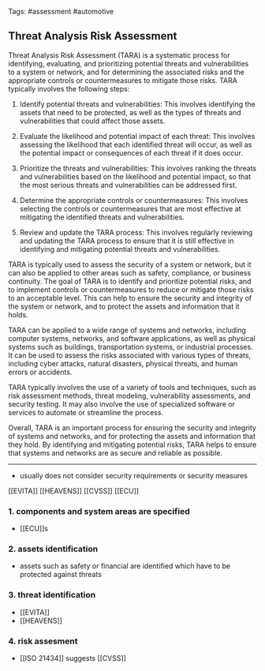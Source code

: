 Tags: #assessment #automotive

## Threat Analysis Risk Assessment

Threat Analysis Risk Assessment (TARA) is a systematic process for identifying, evaluating, and prioritizing potential threats and vulnerabilities to a system or network, and for determining the associated risks and the appropriate controls or countermeasures to mitigate those risks. TARA typically involves the following steps:

1.  Identify potential threats and vulnerabilities: This involves identifying the assets that need to be protected, as well as the types of threats and vulnerabilities that could affect those assets.
    
2.  Evaluate the likelihood and potential impact of each threat: This involves assessing the likelihood that each identified threat will occur, as well as the potential impact or consequences of each threat if it does occur.
    
3.  Prioritize the threats and vulnerabilities: This involves ranking the threats and vulnerabilities based on the likelihood and potential impact, so that the most serious threats and vulnerabilities can be addressed first.
    
4.  Determine the appropriate controls or countermeasures: This involves selecting the controls or countermeasures that are most effective at mitigating the identified threats and vulnerabilities.
    
5.  Review and update the TARA process: This involves regularly reviewing and updating the TARA process to ensure that it is still effective in identifying and mitigating potential threats and vulnerabilities.
    

TARA is typically used to assess the security of a system or network, but it can also be applied to other areas such as safety, compliance, or business continuity. The goal of TARA is to identify and prioritize potential risks, and to implement controls or countermeasures to reduce or mitigate those risks to an acceptable level. This can help to ensure the security and integrity of the system or network, and to protect the assets and information that it holds.

TARA can be applied to a wide range of systems and networks, including computer systems, networks, and software applications, as well as physical systems such as buildings, transportation systems, or industrial processes. It can be used to assess the risks associated with various types of threats, including cyber attacks, natural disasters, physical threats, and human errors or accidents.

TARA typically involves the use of a variety of tools and techniques, such as risk assessment methods, threat modeling, vulnerability assessments, and security testing. It may also involve the use of specialized software or services to automate or streamline the process.

Overall, TARA is an important process for ensuring the security and integrity of systems and networks, and for protecting the assets and information that they hold. By identifying and mitigating potential risks, TARA helps to ensure that systems and networks are as secure and reliable as possible.

---

- usually does not consider security requirements or security measures

[[EVITA]]
[[HEAVENS]]
[[CVSS]]
[[ECU]]

### 1. components and system areas are specified
- [[ECU]]s

### 2. assets identification
- assets such as safety or financial are identified which have to be protected against threats

### 3. threat identification 
- [[EVITA]] 
- [[HEAVENS]]

### 4. risk assesment
- [[ISO 21434]] suggests [[CVSS]]
